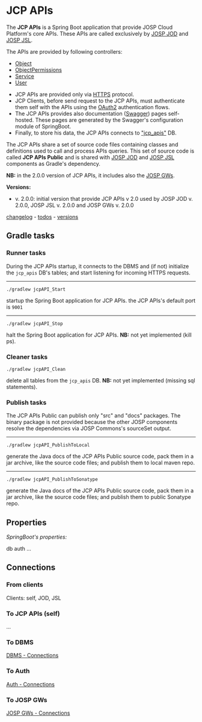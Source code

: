 # JCP APIs

The **JCP APIs** is a Spring Boot application that provide JOSP Cloud Platform's
core APIs. These APIs are called exclusively by [JOSP JOD](../jospJOD/README.md)
and [JOSP JSL](../jospJSL/README.md).

The APIs are provided by following controllers:

* [Object](object.md)
* [ObjectPermissions](object_permissions.md)
* [Service](service.md)
* [User](user.md)

- JCP APIs are provided only via [HTTPS](https.md) protocol.
- JCP Clients, before send request to the JCP APIs, must authenticate them self
with the APIs using the [OAuth2](oauth2.md) authentication flows.
- The JCP APIs provides also documentation ([Swagger](swagger.md)) pages self-hosted.
These pages are generated by the Swagger's configuration module of SpringBoot.
- Finally, to store his data, the JCP APIs connects to ["jcp_apis"](db.md) DB.

The JCP APIs share a set of source code files containing classes and definitions
used to call and process APIs queries. This set of source code is called **JCP
APIs Public** and is shared with [JOSP JOD](../jospJOD/README.md) and
[JOSP JSL](../jospJSL/README.md) components as Gradle's dependency.

**NB:** in the 2.0.0 version of JCP APIs, it includes also the [JOSP GWs](../jospGWs/README.md).

**Versions:**

* v. 2.0.0:
  initial version that provide JCP APIs v 2.0 used by JOSP JOD v. 2.0.0,
  JOSP JSL v. 2.0.0 and JOSP GWs v. 2.0.0

[changelog](CHANGELOG.md) - [todos](TODOS.md) - [versions](../josp_versions.md#JCP-APIs)


## Gradle tasks

### Runner tasks

During the JCP APIs startup, it connects to the DBMS and (if not) initialize
the ```jcp_apis``` DB's tables; and start listening for incoming HTTPS requests.

---
```./gradlew jcpAPI_Start```

startup the Spring Boot application for JCP APIs.
the JCP APIs's default port is ```9001```

---
```./gradlew jcpAPI_Stop```

halt the Spring Boot application for JCP APIs.
**NB:** not yet implemented (kill ps).


### Cleaner tasks

```./gradlew jcpAPI_Clean```

delete all tables from the ```jcp_apis``` DB.
**NB:** not yet implemented (missing sql statements).


### Publish tasks

The JCP APIs Public can publish only "src" and "docs" packages. The binary
package is not provided because the other JOSP components resolve the dependencies
via JOSP Commons's sourceSet output.

---
```./gradlew jcpAPI_PublishToLocal```

generate the Java docs of the JCP APIs Public source code, pack them in a jar
archive, like the source code files; and publish them to local maven repo.

---
```./gradlew jcpAPI_PublishToSonatype```

generate the Java docs of the JCP APIs Public source code, pack them in a jar
archive, like the source code files; and publish them to public Sonatype repo.


## Properties

*SpringBoot's properties:*

db
auth
...


## Connections

### From clients

Clients: self, JOD, JSL


### To JCP APIs (self)

...


### To DBMS

[DBMS - Connections](../dockers/dbms.md#Connections)


### To Auth

[Auth - Connections](../dockers/auth.md#Connections)


### To JOSP GWs

[JOSP GWs - Connections](../jospGWs/README.md#Connections)
